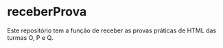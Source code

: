 # receberProva
Este repositório tem a função de receber as provas práticas de HTML das turmas O, P e Q.
